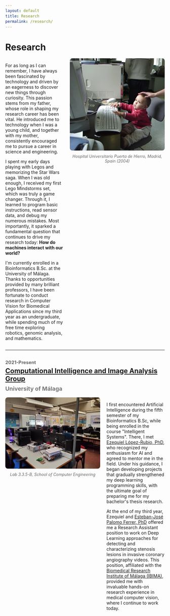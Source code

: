 ```yaml
---
layout: default
title: Research
permalink: /research/
---
```


# Research

<div style="display: flex; align-items: flex-start; gap: 20px;">
  <div style="flex: 1;">
    <p>
      For as long as I can remember, I have always been fascinated by technology and driven by an eagerness to discover new things through curiosity. This passion stems from my father, whose role in shaping my research career has been vital. He introduced me to technology when I was a young child, and together with my mother, consistently encouraged me to pursue a career in science and engineering.
    </p>
    <p>
      I spent my early days playing with Legos and memorizing the Star Wars saga. When I was old enough, I received my first Lego Mindstorms set, which was truly a game changer. Through it, I learned to program basic instructions, read sensor data, and debug my numerous mistakes. Most importantly, it sparked a fundamental question that continues to drive my research today: <b>How do machines interact with our world?</b>
    </p>
    <p>
      I'm currently enrolled in a Bioinformatics B.Sc. at the University of Málaga. Thanks to opportunities provided by many brilliant professors, I have been fortunate to conduct research in Computer Vision for Biomedical Applications since my third year as an undergraduate, while spending much of my free time exploring robotics, genomic analysis, and mathematics.
    </p>
    
  </div>
  <div style="flex: 0 0 300px;">
    <figure style="margin: 0;">
      <img src="/images/research/little_me.jpeg" alt="Research workspace" style="width: 100%; height: auto; border-radius: 8px;">
      <figcaption style="margin-top: 8px; font-size: 0.9em; color: #666; text-align: center; font-style: italic;">
        Hospital Universitario Puerta de Hierro, Madrid, Spain (2004)
      </figcaption>
    </figure>
  </div>
</div>

---

## <span style="display: block; font-size: 0.7em; color: #666; margin-bottom: 5px;">2021-Present</span><a href="https://ibima.eu/es/project/f-02/">Computational Intelligence and Image Analysis Group</a><span style="display: block; font-size: 0.85em; color: #777; margin-top: 8px;">University of Málaga</span>


<div style="display: flex; align-items: flex-start; gap: 20px;">
  <div style="flex: 0 0 300px;">
    <figure style="margin: 0;">
      <img src="/images/research/icai.jpeg" alt="Description of image" style="width: 100%; height: auto; border-radius: 8px;">
      <figcaption style="margin-top: 8px; font-size: 0.9em; color: #666; text-align: center; font-style: italic;">
        Lab 3.3.5-B, School of Computer Engineering
      </figcaption>
    </figure>
  </div>
  <div style="flex: 1;">
    <p>
      I first encountered Artificial Intelligence during the fifth semester of my Bioinformatics B.Sc, while being enrolled in the course "Intelligent Systems". There, I met <a href="https://orcid.org/0000-0001-8231-5687">Ezequiel López-Rubio, PhD</a>, who recognized my enthusiasm for AI and agreed to mentor me in the field. Under his guidance, I began developing projects that gradually strengthened my deep learning programming skills, with the ultimate goal of preparing me for my bachelor's thesis research.
    </p>
    <p>
      At the end of my third year, Ezequiel and <a href="https://orcid.org/0000-0002-8547-9393">Esteban-José Palomo Ferrer, PhD</a> offered me a Research Assistant position to work on Deep Learning approaches for detecting and characterizing stenosis lesions in invasive coronary angiography videos. This position, affiliated with the <a href="https://ibima.eu/es/">Biomedical Research Institute of Málaga (IBIMA)</a>, provided me with invaluable hands-on research experience in medical computer vision, where I continue to work today.
    </p>

  </div>
</div>


